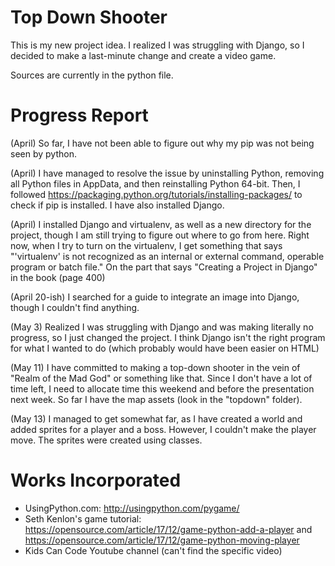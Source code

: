 # Top Down Shooter

This is my new project idea. I realized I was struggling with Django, so I decided to make a last-minute change and create a video game.

Sources are currently in the python file.

# Progress Report

(April) So far, I have not been able to figure out why my pip was not being seen by python.

(April) I have managed to resolve the issue by uninstalling Python, removing all Python files in AppData, and then reinstalling Python 64-bit. Then, I followed https://packaging.python.org/tutorials/installing-packages/ to check if pip is installed. I have also installed Django.

(April) I installed Django and virtualenv, as well as a new directory for the project, though I am still trying to figure out where to go from here. Right now, when I try to turn on the virtualenv, I get something that says "'virtualenv' is not recognized as an internal or external command, operable program or batch file." On the part that says "Creating a Project in Django" in the book (page 400)

(April 20-ish) I searched for a guide to integrate an image into Django, though I couldn't find anything.

(May 3) Realized I was struggling with Django and was making literally no progress, so I just changed the project. I think Django isn't the right program for what I wanted to do (which probably would have been easier on HTML)

(May 11) I have committed to making a top-down shooter in the vein of "Realm of the Mad God" or something like that. Since I don't have a lot of time left, I need to allocate time this weekend and before the presentation next week. So far I have the map assets (look in the "topdown" folder).

(May 13) I managed to get somewhat far, as I have created a world and added sprites for a player and a boss. However, I couldn't make the player move. The sprites were created using classes.

# Works Incorporated
- UsingPython.com: http://usingpython.com/pygame/
- Seth Kenlon's game tutorial: https://opensource.com/article/17/12/game-python-add-a-player and https://opensource.com/article/17/12/game-python-moving-player
- Kids Can Code Youtube channel (can't find the specific video)
